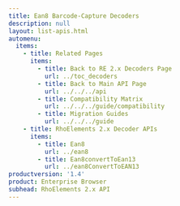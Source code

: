 ```yaml
---
title: Ean8 Barcode-Capture Decoders
description: null
layout: list-apis.html
automenu:
  items:
    - title: Related Pages
      items:
        - title: Back to RE 2.x Decoders Page
          url: ../toc_decoders
        - title: Back to Main API Page
          url: ../../../api
        - title: Compatibility Matrix
          url: ../../../guide/compatibility
        - title: Migration Guides
          url: ../../../guide
    - title: RhoElements 2.x Decoder APIs
      items:
        - title: Ean8
          url: ../ean8
        - title: Ean8convertToEan13
          url: ../ean8ConvertToEAN13
productversion: '1.4'
product: Enterprise Browser
subhead: RhoElements 2.x API
---
```



